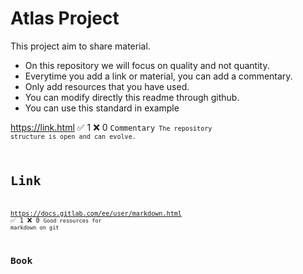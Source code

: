 # Atlas Project
This project aim to share material.
- On this repository we will focus on quality and not quantity.
- Everytime you add a link or material, you can add a commentary.
- Only add resources that you have used.
- You can modify directly this readme through github.
- You can use this standard in example

https://link.html :white_check_mark: 1 :x: 0 <code>Commentary<code>
The repository structure is open and can evolve.

# Link
https://docs.gitlab.com/ee/user/markdown.html :white_check_mark: 1 :x: 0
<code>Good resources for markdown on git<code> 

# Book
